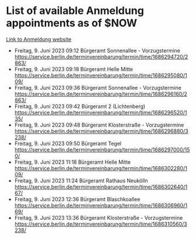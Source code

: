 # List of available Anmeldung appointments as of $NOW
[Link to Anmeldung website](https://service.berlin.de/terminvereinbarung/termin/tag.php?termin=1&anliegen[]=120686&dienstleisterlist=122210,122217,327316,122219,327312,122227,327314,122231,327346,122243,327348,122254,122252,329742,122260,329745,122262,329748,122271,327278,122273,327274,122277,327276,330436,122280,327294,122282,327290,122284,327292,122291,327270,122285,327266,122286,327264,122296,327268,150230,329760,122297,327286,122294,327284,122312,329763,122314,329775,122304,327330,122311,327334,122309,327332,317869,122281,327352,122279,329772,122283,122276,327324,122274,327326,122267,329766,122246,327318,122251,327320,122257,327322,122208,327298,122226,327300&herkunft=http%3A%2F%2Fservice.berlin.de%2Fdienstleistung%2F120686%2F)
- Freitag, 9. Juni 2023 09:12 Bürgeramt Sonnenallee - Vorzugstermine https://service.berlin.de/terminvereinbarung/termin/time/1686294720/2863/
- Freitag, 9. Juni 2023 09:18 Bürgeramt Helle Mitte https://service.berlin.de/terminvereinbarung/termin/time/1686295080/109/
- Freitag, 9. Juni 2023 09:36 Bürgeramt Sonnenallee - Vorzugstermine https://service.berlin.de/terminvereinbarung/termin/time/1686296160/2863/
- Freitag, 9. Juni 2023 09:42 Bürgeramt 2 (Lichtenberg) https://service.berlin.de/terminvereinbarung/termin/time/1686296520/135/
- Freitag, 9. Juni 2023 09:48 Bürgeramt Klosterstraße - Vorzugstermine https://service.berlin.de/terminvereinbarung/termin/time/1686296880/3238/
- Freitag, 9. Juni 2023 09:50 Bürgeramt Tegel https://service.berlin.de/terminvereinbarung/termin/time/1686297000/150/
- Freitag, 9. Juni 2023 11:18 Bürgeramt Helle Mitte https://service.berlin.de/terminvereinbarung/termin/time/1686302280/109/
- Freitag, 9. Juni 2023 11:24 Bürgeramt Rathaus Neukölln https://service.berlin.de/terminvereinbarung/termin/time/1686302640/167/
- Freitag, 9. Juni 2023 12:36 Bürgeramt Blaschkoallee https://service.berlin.de/terminvereinbarung/termin/time/1686306960/169/
- Freitag, 9. Juni 2023 13:36 Bürgeramt Klosterstraße - Vorzugstermine https://service.berlin.de/terminvereinbarung/termin/time/1686310560/3238/
